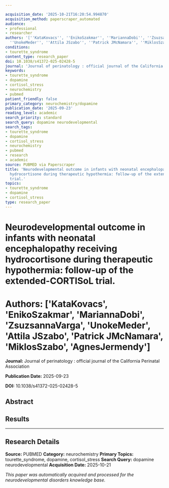 ```yaml
---

acquisition_date: '2025-10-21T16:20:54.994870'
acquisition_method: paperscraper_automated
audience:
- professional
- researcher
authors: '[''KataKovacs'', ''EnikoSzakmar'', ''MariannaDobi'', ''ZsuzsannaVarga'',
  ''UnokeMeder'', ''Attila JSzabo'', ''Patrick JMcNamara'', ''MiklosSzabo'', ''AgnesJermendy'']'
conditions:
- tourette_syndrome
content_type: research_paper
doi: 10.1038/s41372-025-02428-5
journal: 'Journal of perinatology : official journal of the California Perinatal Association'
keywords:
- tourette_syndrome
- dopamine
- cortisol_stress
- neurochemistry
- pubmed
patient_friendly: false
primary_category: neurochemistry/dopamine
publication_date: '2025-09-23'
reading_level: academic
search_priority: standard
search_query: dopamine neurodevelopmental
search_tags:
- tourette_syndrome
- dopamine
- cortisol_stress
- neurochemistry
- pubmed
- research
- academic
source: PUBMED via Paperscraper
title: 'Neurodevelopmental outcome in infants with neonatal encephalopathy receiving
  hydrocortisone during therapeutic hypothermia: follow-up of the extended-CORTISoL
  trial.'
topics:
- tourette_syndrome
- dopamine
- cortisol_stress
type: research_paper
---
```




# Neurodevelopmental outcome in infants with neonatal encephalopathy receiving hydrocortisone during therapeutic hypothermia: follow-up of the extended-CORTISoL trial.

# **Authors:** ['KataKovacs', 'EnikoSzakmar', 'MariannaDobi', 'ZsuzsannaVarga', 'UnokeMeder', 'Attila JSzabo', 'Patrick JMcNamara', 'MiklosSzabo', 'AgnesJermendy']

**Journal:** Journal of perinatology : official journal of the California Perinatal Association

**Publication Date:** 2025-09-23

**DOI:** 10.1038/s41372-025-02428-5

## Abstract

## Results

---

## Research Details

**Source:** PUBMED
**Category:** neurochemistry
**Primary Topics:** tourette_syndrome, dopamine, cortisol_stress
**Search Query:** dopamine neurodevelopmental
**Acquisition Date:** 2025-10-21

*This paper was automatically acquired and processed for the neurodevelopmental disorders knowledge base.*

